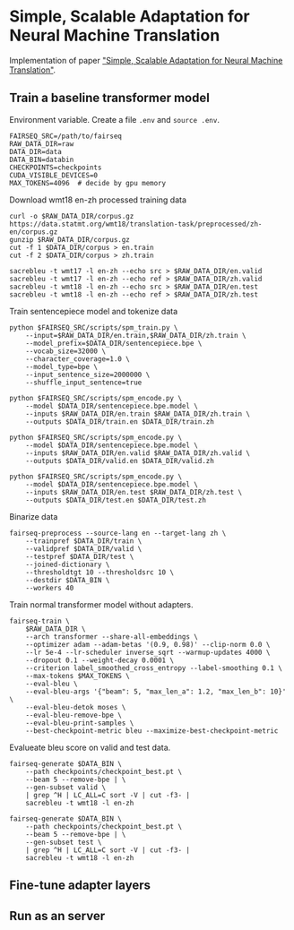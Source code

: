# Simple, Scalable Adaptation for Neural Machine Translation

Implementation of paper ["Simple, Scalable Adaptation for Neural Machine Translation"](https://arxiv.org/abs/1909.08478). 

## Train a baseline transformer model
Environment variable. Create a file `.env` and `source .env`.
```
FAIRSEQ_SRC=/path/to/fairseq
RAW_DATA_DIR=raw
DATA_DIR=data
DATA_BIN=databin
CHECKPOINTS=checkpoints
CUDA_VISIBLE_DEVICES=0
MAX_TOKENS=4096  # decide by gpu memory
```

Download wmt18 en-zh processed training data
```
curl -o $RAW_DATA_DIR/corpus.gz  https://data.statmt.org/wmt18/translation-task/preprocessed/zh-en/corpus.gz
gunzip $RAW_DATA_DIR/corpus.gz
cut -f 1 $DATA_DIR/corpus > en.train
cut -f 2 $DATA_DIR/corpus > zh.train

sacrebleu -t wmt17 -l en-zh --echo src > $RAW_DATA_DIR/en.valid
sacrebleu -t wmt17 -l en-zh --echo ref > $RAW_DATA_DIR/zh.valid
sacrebleu -t wmt18 -l en-zh --echo src > $RAW_DATA_DIR/en.test
sacrebleu -t wmt18 -l en-zh --echo ref > $RAW_DATA_DIR/zh.test
```
Train sentencepiece model and tokenize data
```
python $FAIRSEQ_SRC/scripts/spm_train.py \
    --input=$RAW_DATA_DIR/en.train,$RAW_DATA_DIR/zh.train \
    --model_prefix=$DATA_DIR/sentencepiece.bpe \
    --vocab_size=32000 \
    --character_coverage=1.0 \
    --model_type=bpe \
    --input_sentence_size=2000000 \
    --shuffle_input_sentence=true

python $FAIRSEQ_SRC/scripts/spm_encode.py \
    --model $DATA_DIR/sentencepiece.bpe.model \
    --inputs $RAW_DATA_DIR/en.train $RAW_DATA_DIR/zh.train \
    --outputs $DATA_DIR/train.en $DATA_DIR/train.zh

python $FAIRSEQ_SRC/scripts/spm_encode.py \
    --model $DATA_DIR/sentencepiece.bpe.model \
    --inputs $RAW_DATA_DIR/en.valid $RAW_DATA_DIR/zh.valid \
    --outputs $DATA_DIR/valid.en $DATA_DIR/valid.zh

python $FAIRSEQ_SRC/scripts/spm_encode.py \
    --model $DATA_DIR/sentencepiece.bpe.model \
    --inputs $RAW_DATA_DIR/en.test $RAW_DATA_DIR/zh.test \
    --outputs $DATA_DIR/test.en $DATA_DIR/test.zh
```
Binarize data
```
fairseq-preprocess --source-lang en --target-lang zh \
    --trainpref $DATA_DIR/train \
    --validpref $DATA_DIR/valid \
    --testpref $DATA_DIR/test \
    --joined-dictionary \
    --thresholdtgt 10 --thresholdsrc 10 \
    --destdir $DATA_BIN \
    --workers 40 
```
Train normal transformer model without adapters.
```
fairseq-train \
    $RAW_DATA_DIR \
    --arch transformer --share-all-embeddings \
    --optimizer adam --adam-betas '(0.9, 0.98)' --clip-norm 0.0 \
    --lr 5e-4 --lr-scheduler inverse_sqrt --warmup-updates 4000 \
    --dropout 0.1 --weight-decay 0.0001 \
    --criterion label_smoothed_cross_entropy --label-smoothing 0.1 \
    --max-tokens $MAX_TOKENS \
    --eval-bleu \
    --eval-bleu-args '{"beam": 5, "max_len_a": 1.2, "max_len_b": 10}' \
    --eval-bleu-detok moses \
    --eval-bleu-remove-bpe \
    --eval-bleu-print-samples \
    --best-checkpoint-metric bleu --maximize-best-checkpoint-metric
```
Evalueate bleu score on valid and test data.
```
fairseq-generate $DATA_BIN \
    --path checkpoints/checkpoint_best.pt \
    --beam 5 --remove-bpe | \
    --gen-subset valid \
    | grep ^H | LC_ALL=C sort -V | cut -f3- | 
    sacrebleu -t wmt18 -l en-zh

fairseq-generate $DATA_BIN \
    --path checkpoints/checkpoint_best.pt \
    --beam 5 --remove-bpe | \
    --gen-subset test \
    | grep ^H | LC_ALL=C sort -V | cut -f3- | 
    sacrebleu -t wmt18 -l en-zh
```
## Fine-tune adapter layers



## Run as an server
